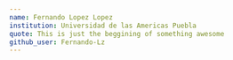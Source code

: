 ```yaml
---
name: Fernando Lopez Lopez
institution: Universidad de las Americas Puebla
quote: This is just the beggining of something awesome
github_user: Fernando-Lz
---
```

